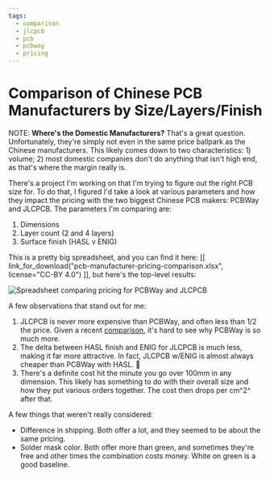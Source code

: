 ```yaml
---
tags:
  - comparison
  - jlcpcb
  - pcb
  - pcbway
  - pricing
---
```

# Comparison of Chinese PCB Manufacturers by Size/Layers/Finish

NOTE: **Where's the Domestic Manufacturers?** That's a great question.
Unfortunately, they're simply not even in the same price ballpark as the
Chinese manufacturers. This likely comes down to two characteristics: 1)
volume; 2) most domestic companies don't do anything that isn't high
end, as that's where the margin really is.

There's a project I'm working on that I'm trying to figure out the right
PCB size for. To do that, I figured I'd take a look at various
parameters and how they impact the pricing with the two biggest Chinese
PCB makers: PCBWay and JLCPCB. The parameters I'm comparing are:

1. Dimensions
2. Layer count (2 and 4 layers)
3. Surface finish (HASL v ENIG)

This is a pretty big spreadsheet, and you can find it here: 
[[ link_for_download("pcb-manufacturer-pricing-comparison.xlsx",
license="CC-BY 4.0") ]], but here's the top-level results:

![Spreadsheet comparing pricing for PCBWay and
JLCPCB](img/pcb-pricing-comparison-20231205.png)

A few observations that stand out for me:

1. JLCPCB is never more expensive than PCBWay, and often less than 1/2
   the price. Given a recent [comparison](supplier-comparison.md), it's
   hard to see why PCBWay is so much more.
2. The delta between HASL finish and ENIG for JLCPCB is much less,
   making it far more attractive. In fact, JLCPCB w/ENIG is almost
   always cheaper than PCBWay with HASL. :exploding_head:
3. There's a definite cost hit the minute you go over 100mm in any
   dimension. This likely has something to do with their overall size
   and how they put various orders together. The cost then drops per
   cm^2^ after that.

A few things that weren't really considered:

* Difference in shipping. Both offer a lot, and they seemed to be about
  the same pricing.
* Solder mask color. Both offer more than green, and sometimes they're
  free and other times the combination costs money. White on green is a
  good baseline.
